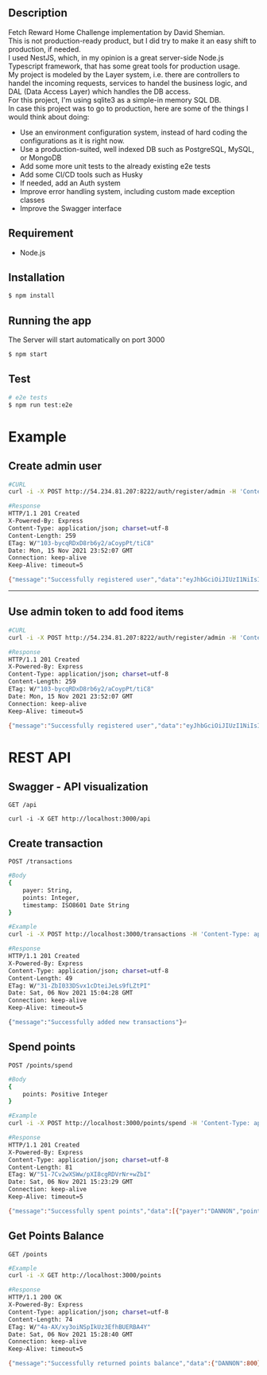 ## Description

Fetch Reward Home Challenge implementation by David Shemian. </br>
This is not production-ready product, but I did try to make it an easy shift to production, if needed.</br>
I used NestJS, which, in my opinion is a great server-side Node.js Typescript framework, that has some great tools for production usage.</br>
My project is modeled by the Layer system, i.e. there are controllers to handel the incoming requests, services to handel the business logic, and DAL (Data Access Layer) which handles the DB access.</br>
For this project, I'm using sqlite3 as a simple-in memory SQL DB. </br>
In case this project was to go to production, here are some of the things I would think about doing:

-   Use an environment configuration system, instead of hard coding the configurations as it is right now.
-   Use a production-suited, well indexed DB such as PostgreSQL, MySQL, or MongoDB
-   Add some more unit tests to the already existing e2e tests
-   Add some CI/CD tools such as Husky
-   If needed, add an Auth system
-   Improve error handling system, including custom made exception classes
-   Improve the Swagger interface

## Requirement

-   Node.js

## Installation

```bash
$ npm install
```

## Running the app

The Server will start automatically on port 3000

```bash
$ npm start
```

## Test

```bash
# e2e tests
$ npm run test:e2e
```

# Example

## Create admin user

```bash
#CURL
curl -i -X POST http://54.234.81.207:8222/auth/register/admin -H 'Content-Type: application/json'  -d '{"email": "david@gmail.com", "password": "password", "address": "address"}'

#Response
HTTP/1.1 201 Created
X-Powered-By: Express
Content-Type: application/json; charset=utf-8
Content-Length: 259
ETag: W/"103-bycqRDxD8rb6y2/aCoypPt/tiC8"
Date: Mon, 15 Nov 2021 23:52:07 GMT
Connection: keep-alive
Keep-Alive: timeout=5

{"message":"Successfully registered user","data":"eyJhbGciOiJIUzI1NiIsInR5cCI6IkpXVCJ9.eyJpZCI6Ijc2ZDRjYzUyLTJhMDUtNGI3Zi04YTlmLWFhZjUxODQ3ZjI3NyIsInJ1bGUiOiJhZG1pbiIsImlhdCI6MTYzNzAyMDMyNywiZXhwIjoxNjM3MDU2MzI3fQ.qNohHKaQN8sdCtV0d9l_hrrwV7ZUM7bT6jkCWdb5sfU"}⏎
```

---

## Use admin token to add food items

```bash
#CURL
curl -i -X POST http://54.234.81.207:8222/auth/register/admin -H 'Content-Type: application/json'  -d '{"email": "david@gmail.com", "password": "password", "address": "address"}'

#Response
HTTP/1.1 201 Created
X-Powered-By: Express
Content-Type: application/json; charset=utf-8
Content-Length: 259
ETag: W/"103-bycqRDxD8rb6y2/aCoypPt/tiC8"
Date: Mon, 15 Nov 2021 23:52:07 GMT
Connection: keep-alive
Keep-Alive: timeout=5

{"message":"Successfully registered user","data":"eyJhbGciOiJIUzI1NiIsInR5cCI6IkpXVCJ9.eyJpZCI6Ijc2ZDRjYzUyLTJhMDUtNGI3Zi04YTlmLWFhZjUxODQ3ZjI3NyIsInJ1bGUiOiJhZG1pbiIsImlhdCI6MTYzNzAyMDMyNywiZXhwIjoxNjM3MDU2MzI3fQ.qNohHKaQN8sdCtV0d9l_hrrwV7ZUM7bT6jkCWdb5sfU"}⏎
```

# REST API

## Swagger - API visualization

```
GET /api
```

```
curl -i -X GET http://localhost:3000/api
```

## Create transaction

```
POST /transactions
```

```bash
#Body
{
    payer: String,
    points: Integer,
    timestamp: ISO8601 Date String
}
```

```bash
#Example
curl -i -X POST http://localhost:3000/transactions -H 'Content-Type: application/json'  -d '{"payer":"DANNON", "points":1000, "timestamp":"2020-11-02T14:00:00Z"}'
```

```bash
#Response
HTTP/1.1 201 Created
X-Powered-By: Express
Content-Type: application/json; charset=utf-8
Content-Length: 49
ETag: W/"31-ZbI033DSvx1cDteiJeLs9fLZtPI"
Date: Sat, 06 Nov 2021 15:04:28 GMT
Connection: keep-alive
Keep-Alive: timeout=5

{"message":"Successfully added new transactions"}⏎
```

## Spend points

```
POST /points/spend
```

```bash
#Body
{
    points: Positive Integer
}
```

```bash
#Example
curl -i -X POST http://localhost:3000/points/spend -H 'Content-Type: application/json'  -d '{"points":200}'
```

```bash
#Response
HTTP/1.1 201 Created
X-Powered-By: Express
Content-Type: application/json; charset=utf-8
Content-Length: 81
ETag: W/"51-7Cv2wXSWw/pXI8cgRDVrNr+wZbI"
Date: Sat, 06 Nov 2021 15:23:29 GMT
Connection: keep-alive
Keep-Alive: timeout=5

{"message":"Successfully spent points","data":[{"payer":"DANNON","points":-200}]}⏎
```

## Get Points Balance

```
GET /points
```

```bash
#Example
curl -i -X GET http://localhost:3000/points
```

```bash
#Response
HTTP/1.1 200 OK
X-Powered-By: Express
Content-Type: application/json; charset=utf-8
Content-Length: 74
ETag: W/"4a-AX/xy3oiNSpIkUz3EfhBUERBA4Y"
Date: Sat, 06 Nov 2021 15:28:40 GMT
Connection: keep-alive
Keep-Alive: timeout=5

{"message":"Successfully returned points balance","data":{"DANNON":800}}⏎
```
